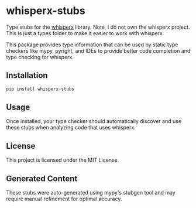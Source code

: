# whisperx-stubs

Type stubs for the [whisperx](https://github.com/m-bain/whisperX) library. Note, I do not own the whisperx project. This is just a types folder to make it easier to work with whisperx.

This package provides type information that can be used by static type checkers like mypy, pyright, and IDEs to provide better code completion and type checking for whisperx.

## Installation

```bash
pip install whisperx-stubs
```

## Usage

Once installed, your type checker should automatically discover and use these stubs when analyzing code that uses whisperx.

## License

This project is licensed under the MIT License.

## Generated Content

These stubs were auto-generated using mypy's stubgen tool and may require manual refinement for optimal accuracy.
